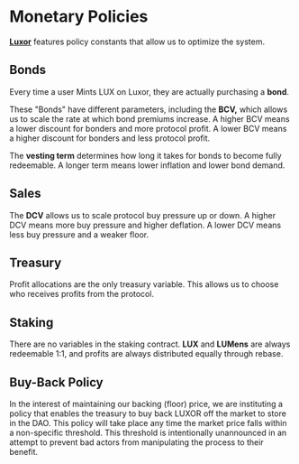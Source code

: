 # Monetary Policies

**​**[**Luxor**](https://app.luxor.money) features policy constants that allow us to optimize the system.

## Bonds <a href="#bonds" id="bonds"></a>

Every time a user Mints LUX on Luxor, they are actually purchasing a **bond**.&#x20;

These "Bonds" have different parameters, including the **BCV,** which allows us to scale the rate at which bond premiums increase. A higher BCV means a lower discount for bonders and more protocol profit. A lower BCV means a higher discount for bonders and less protocol profit.

The **vesting term** determines how long it takes for bonds to become fully redeemable. A longer term means lower inflation and lower bond demand.

## Sales <a href="#sales" id="sales"></a>

The **DCV** allows us to scale protocol buy pressure up or down. A higher DCV means more buy pressure and higher deflation. A lower DCV means less buy pressure and a weaker floor.

## Treasury <a href="#treasury" id="treasury"></a>

Profit allocations are the only treasury variable. This allows us to choose who receives profits from the protocol.

## Staking <a href="#staking" id="staking"></a>

There are no variables in the staking contract. **LUX** and **LUMens** are always redeemable 1:1, and profits are always distributed equally through rebase.

## Buy-Back Policy <a href="#staking" id="staking"></a>

In the interest of maintaining our backing (floor) price, we are instituting a policy that enables the treasury to buy back LUXOR off the market to store in the DAO. This policy will take place any time the market price falls within a non-specific threshold. This threshold is intentionally unannounced in an attempt to prevent bad actors from manipulating the process to their benefit.&#x20;
